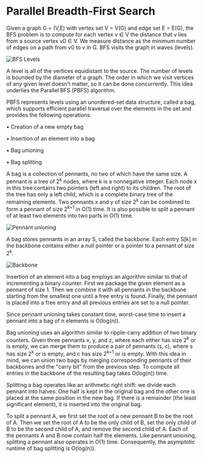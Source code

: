 # Parallel Breadth-First Search

Given a graph G = (V,E) with vertex set V = V(G) and edge set E = E(G), the BFS problem is to compute for each vertex v ∈ V the distance that v lies from a source vertex v0 ∈ V. We measure distance as the minimum number of edges on a path from v0 to v in G. BFS visits the graph in waves (levels). 

![BFS Levels](./assets/waves.jpg)

A level is all of the vertices equidistant to the source. The number of levels is bounded by the diameter of a graph. The order in which we visit vertices of any given level doesn't matter, so it can be done concurrently. This idea underlies the Parallel BFS (PBFS) algorithm.

PBFS represents levels using an unordered-set data structure, called a bag, which supports efficient parallel traversal over the elements in the set and provides the following operations:

• Creation of a new empty bag

• Insertion of an element into a bag

• Bag unioning

• Bag splitting

A bag is a collection of pennants, no two of which have the same size. A pennant is a tree of 2<sup>k</sup> nodes, where k is a nonnegative integer. Each node x in this tree contains two pointers (left and right) to its children. The root of the tree has only a left child, which is a complete binary tree of the remaining elements. Two pennants x and y of size 2<sup>k</sup> can be combined to form a pennant of size 2<sup>k+1</sup> in O(1) time. It is also possible to split a pennant of at least two elements into two parts in O(1) time. 

![Pennant unioning](./assets/pennant_unioning.jpg)

A bag stores pennants in an array S, called the backbone. Each entry S[k] in the backbone contains either a null pointer or a pointer to a pennant of size 2<sup>k</sup>.

![Backbone](./assets/backbone.jpg)

Insertion of an element into a bag employs an algorithm similar to that of incrementing a binary counter. First we package the given element as a pennant of size 1. Then we combine it with all pennants in the backbone starting from the smallest one until a free entry is found. Finally, the pennant is placed into a free entry and all previous entries are set to a null pointer. 

Since pennant unioning takes constant time, worst-case time to insert a pennant into a bag of n elements is O(log(n)).

Bag unioning uses an algorithm similar to ripple-carry addition of two binary counters. Given three pennants x, y, and z, where each either has size 2<sup>k</sup> or is empty, we can merge them to produce a pair of pennants (s, c), where s has size 2<sup>k</sup> or is empty, and c has size 2<sup>k+1</sup> or is empty. With this idea in mind, we can union two bags by merging corresponding pennants of their backbones and the "carry bit" from the previous step. To compute all entries in the backbone of the resulting bag takes O(log(n)) time.

Splitting a bag operates like an arithmetic right shift: we divide each pennant into halves. One half is kept in the original bag and the other one is placed at the same position in the new bag. If there is a remainder (the least significant element), it is inserted into the original bag. 

To split a pennant A, we first set the root of a new pennant B to be the root of A. Then we set the root of A to be the only child of B, set the only child of B to be the second child of A, and remove the second child of A. Each of the pennants A and B now contain half the elements. Like pennant unioning, splitting a pennant also operates in O(1) time. Consequently, the asymptotic runtime of bag splitting is O(log(n)).

